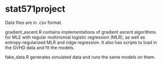# stat571project

Data files are in .csv format. 

gradient_ascent.R contains implementations of gradient ascent algorithms for MLE with regular multinomial logistic regression (MLR), as well as entropy-regularized MLR and ridge regression. It also has scripts to load in the GVHD data and fit the models.

fake_data.R generates simulated data and runs the same models on them.
